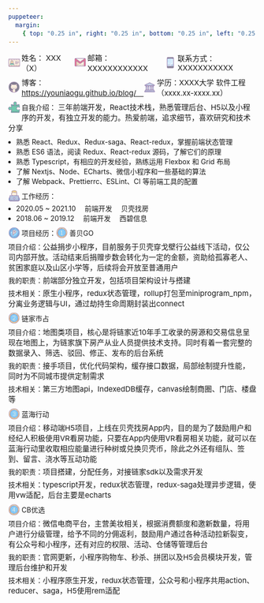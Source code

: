 ```yaml
---
puppeteer:
  margin:
    { top: "0.25 in", right: "0.25 in", bottom: "0.25 in", left: "0.25 in" }
---
```


<style type="text/css" rel="stylesheet">
  .box_flex {
    display: flex;
    align-items: center;
    position: relative;
  }
  .float_text {
    word-break: break-word;
  }
  .float_text > img {
    float: left;
  }
  .icon {
    width: 24px;
    padding: 0 3px 0 0;
  }
  .font_size15 {
    font-size: 15px;
  }
  .margin_bottom3 {
    margin: 0 0 3px 0;
  }
  .margin_bottom5 {
    margin: 0 0 5px 0;
  }
  .margin_bottom8 {
    margin: 0 0 8px 0;
  }
  .margin_bottom10 {
    margin: 0 0 8px 0;
  }
  .margin_left8 {
    margin: 0 0 0 -8px;
  }
</style>

<p class="box_flex margin_bottom10">
  <img class="icon" src="./name.png" />
  <span class="font_size15">姓名： XXX（X）　</span>
  <img class="icon" src="./email.png" />
  <span class="font_size15">邮箱： XXXXXXXXXXXX　</span>
  <img class="icon" src="./phone.png" />
  <span class="font_size15">联系方式： XXXXXXXXXXX</span>
</p>
<p class="box_flex margin_bottom10">
  <img class="icon" src="./github.png" style="vertical-align: bottom;" />
  <span class="font_size15">
    博客： <a href="https://youniaogu.github.io/blog/" target="_blank">https://youniaogu.github.io/blog/　</a>
  </span>
  <img class="icon" src="./university.png" />
  <span class="font_size15">学历：XXXX大学 软件工程（xxxx.xx-xxxx.xx）</span>
</p>

<p class="float_text margin_bottom10">
  <img class="icon" src="./puzzle.png" />自我介绍：
  <span class="font_size15">三年前端开发，React技术栈，熟悉管理后台、H5以及小程序的开发，有独立开发的能力。热爱前端，追求细节，喜欢研究和技术分享</span>
</p>
<ul class="margin_bottom10">
  <li class="margin_left8">熟悉 React、Redux、Redux-saga、React-redux，掌握前端状态管理</li>
  <li class="margin_left8">熟悉 ES6 语法，阅读 Redux、React-redux 源码，了解它们的原理</li>
  <li class="margin_left8">熟悉 Typescript，有相应的开发经验，熟练运用 Flexbox 和 Grid 布局</li>
  <li class="margin_left8">了解 Nextjs、Node、ECharts、微信小程序和一些基础的算法</li>
  <li class="margin_left8">了解 Webpack、Prettierrc、ESLint、CI 等前端工具的配置</li>
</ul>

<p class="box_flex margin_bottom3">
  <img class="icon" src="./working.png" />工作经历：
</p>
<ul class="margin_bottom10">
  <li class="margin_left8">2020.05 ~ 2021.10 　前端开发 　贝壳找房</li>
  <li class="margin_left8">2018.06 ~ 2019.12 　前端开发 　西碧信息</li>
</ul>

<p class="box_flex margin_bottom5">
  <img class="icon" src="./project.png" />项目经历：<img class="icon" src="./one.png" />善贝GO
</p>
<p class="margin_bottom5">
  项目介绍：<span class="font_size15">公益捐步小程序，目前服务于贝壳穿戈壁行公益线下活动，仅公司内部开放。活动结束后捐赠步数会转化为一定的金额，资助给孤寡老人、贫困家庭以及山区小学等，后续将会开放至普通用户
  </span>
</p>
<p class="margin_bottom5">
  我的职责：<span class="font_size15">前端部分独立开发，包括项目架构设计与搭建</span>
</p>
<p class="margin_bottom10">
  技术相关：<span class="font_size15">原生小程序，redux状态管理，rollup打包至miniprogram_npm，分离业务逻辑与UI，通过劫持生命周期封装出connect</span>
</p>

<p class="box_flex margin_bottom5">
  <img class="icon" src="./two.png" />链家市占
</p>
<p class="margin_bottom5">
  项目介绍：<span class="font_size15">地图类项目，核心是将链家近10年手工收录的房源和交易信息呈现在地图上，为链家旗下房产从业人员提供技术支持。同时有着一套完整的数据录入、筛选、驳回、修正、发布的后台系统</span>
</p>
<p class="margin_bottom5">
  我的职责：<span class="font_size15">接手项目，优化代码架构，缓存接口数据，局部绘制提升性能，同时为不同城市提供定制需求</span>
</p>
<p class="margin_bottom10">
  技术相关：<span class="font_size15">第三方地图api，IndexedDB缓存，canvas绘制商圈、门店、楼盘等</span>
</p>

<p class="box_flex margin_bottom5">
  <img class="icon" src="./three.png" />蓝海行动
</p>
<p class="margin_bottom5">
  项目介绍：<span class="font_size15">移动端H5项目，上线在贝壳找房App内，目的是为了鼓励用户和经纪人积极使用VR看房功能，只要在App内使用VR看房相关功能，就可以在蓝海行动里收取相应能量进行种树或兑换贝壳币，除此之外还有组队、签到、留言、浇水等互动功能</span>
</p>
<p class="margin_bottom5">
  我的职责：<span class="font_size15">项目搭建，分配任务，对接链家sdk以及需求开发</span>
</p>
<p class="margin_bottom10">
  技术相关：<span class="font_size15">typescript开发，redux状态管理，redux-saga处理异步逻辑，使用vw适配，后台主要是echarts</span>
</p>

<p class="box_flex margin_bottom5">
  <img class="icon" src="./four.png" />CB优选
</p>
<p class="margin_bottom5">
  项目介绍：<span class="font_size15">微信电商平台，主营美妆相关，根据消费额度和邀新数量，将用户进行分级管理，给予不同的分佣返利，鼓励用户通过各种活动拉新裂变，有公众号和小程序，还有对应的权限、活动、仓储等管理后台
  </span>
</p>
<p class="margin_bottom5">
  我的职责：<span class="font_size15">官网更新，小程序购物车、秒杀、拼团以及H5会员模块开发，管理后台维护和开发</span>
</p>
<p class="margin_bottom10">
  技术相关：<span class="font_size15">小程序原生开发，redux状态管理，公众号和小程序共用action、reducer、saga，H5使用rem适配</span>
</p>
